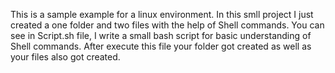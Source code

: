This is a sample example for a linux environment. 
In this smll project I just created a one folder and two files with the help of Shell commands.
You can see in Script.sh file, I write a small bash script for basic understanding of Shell commands.
After execute this file your folder got created as well as your files also got created.

